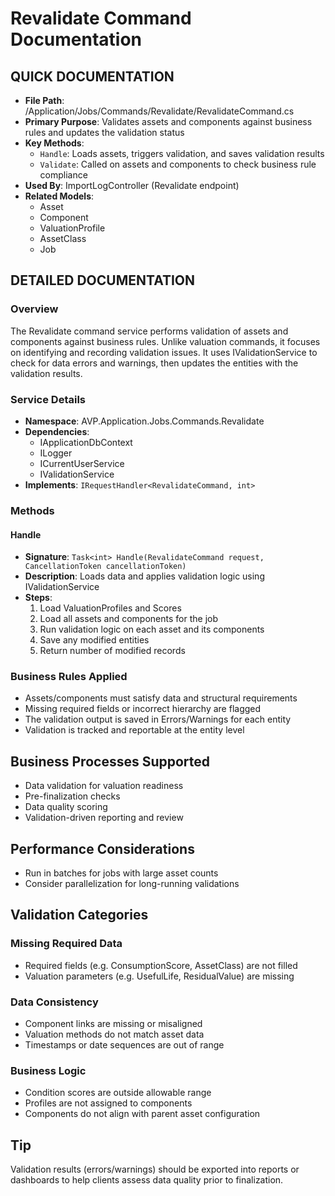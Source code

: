 
# Revalidate Command Documentation

## QUICK DOCUMENTATION
- **File Path**: /Application/Jobs/Commands/Revalidate/RevalidateCommand.cs
- **Primary Purpose**: Validates assets and components against business rules and updates the validation status
- **Key Methods**: 
  - `Handle`: Loads assets, triggers validation, and saves validation results
  - `Validate`: Called on assets and components to check business rule compliance
- **Used By**: ImportLogController (Revalidate endpoint)
- **Related Models**: 
  - Asset
  - Component
  - ValuationProfile
  - AssetClass
  - Job

## DETAILED DOCUMENTATION

### Overview
The Revalidate command service performs validation of assets and components against business rules. Unlike valuation commands, it focuses on identifying and recording validation issues. It uses IValidationService to check for data errors and warnings, then updates the entities with the validation results.

### Service Details
- **Namespace**: AVP.Application.Jobs.Commands.Revalidate
- **Dependencies**:
  - IApplicationDbContext
  - ILogger
  - ICurrentUserService
  - IValidationService
- **Implements**: `IRequestHandler<RevalidateCommand, int>`

### Methods

#### Handle
- **Signature**: `Task<int> Handle(RevalidateCommand request, CancellationToken cancellationToken)`
- **Description**: Loads data and applies validation logic using IValidationService
- **Steps**:
  1. Load ValuationProfiles and Scores
  2. Load all assets and components for the job
  3. Run validation logic on each asset and its components
  4. Save any modified entities
  5. Return number of modified records

### Business Rules Applied
- Assets/components must satisfy data and structural requirements
- Missing required fields or incorrect hierarchy are flagged
- The validation output is saved in Errors/Warnings for each entity
- Validation is tracked and reportable at the entity level

## Business Processes Supported
- Data validation for valuation readiness
- Pre-finalization checks
- Data quality scoring
- Validation-driven reporting and review

## Performance Considerations
- Run in batches for jobs with large asset counts
- Consider parallelization for long-running validations

## Validation Categories

### Missing Required Data
- Required fields (e.g. ConsumptionScore, AssetClass) are not filled
- Valuation parameters (e.g. UsefulLife, ResidualValue) are missing

### Data Consistency
- Component links are missing or misaligned
- Valuation methods do not match asset data
- Timestamps or date sequences are out of range

### Business Logic
- Condition scores are outside allowable range
- Profiles are not assigned to components
- Components do not align with parent asset configuration

## Tip
Validation results (errors/warnings) should be exported into reports or dashboards to help clients assess data quality prior to finalization.
